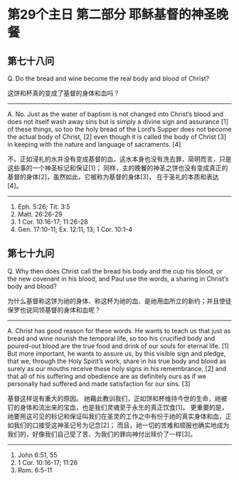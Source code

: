 # 第29个主日 第二部分 耶稣基督的神圣晚餐

## 第七十八问

Q. Do the bread and wine become
the real body and blood of Christ?

这饼和杯真的变成了基督的身体和血吗？

---

A. No.
Just as the water of baptism
is not changed into Christ’s blood
and does not itself wash away sins
but is simply a divine sign and assurance [1] of these things,
so too the holy bread of the Lord’s Supper
does not become the actual body of Christ, [2]
even though it is called the body of Christ [3]
in keeping with the nature and language of sacraments. [4]

不。正如浸礼的水并没有变成基督的血，这水本身也没有洗去罪，简明而言，只是这些事的一个神圣标记和保证[1]；
同样，主的晚餐的神圣之饼也没有变成真正的基督的身体[2]，虽然如此，它被称为基督的身体[3]，
在于圣礼的本质和表达[4]。

---

1. Eph. 5:26; Tit. 3:5
2. Matt. 26:26-29
3. 1 Cor. 10:16-17; 11:26-28
4. Gen. 17:10-11; Ex. 12:11, 13; 1 Cor. 10:1-4

## 第七十九问

Q. Why then does Christ call
the bread his body
and the cup his blood,
or the new covenant in his blood,
and Paul use the words,
a sharing in Christ’s body and blood?

为什么基督称这饼为祂的身体、称这杯为祂的血、是祂用血所立的新约；并且使徒保罗也说同领基督的身体和血呢？

---

A. Christ has good reason for these words.
He wants to teach us that
just as bread and wine nourish the temporal life,
so too his crucified body and poured-out blood
are the true food and drink of our souls for eternal life. [1]
But more important,
he wants to assure us, by this visible sign and pledge,
that we, through the Holy Spirit’s work,
share in his true body and blood
as surely as our mouths
receive these holy signs in his remembrance, [2]
and that all of his suffering and obedience
are as definitely ours
as if we personally
had suffered and made satisfaction for our sins. [3]

基督这样说有重大的原因。
祂藉此教训我们，正如饼和杯维持今世的生命，祂被钉的身体和流出来的宝血，也是我们灵魂至于永生的真正饮食[1]。
更重要的是，祂要用这可见的标记和保证叫我们在圣灵的工作之中有份于祂的真实身体和血，正如我们的口接受这神圣记号为记念[2]；
而且，祂一切的苦难和顺服也确实地成为我们的，好像我们自己受了苦、为我们的罪向神付出赎价了一样[3]。

---

1. John 6:51, 55
2. 1 Cor. 10:16-17; 11:26
3. Rom. 6:5-11